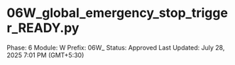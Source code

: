 # 06W_global_emergency_stop_trigger_READY.py

Phase: 6
Module: W
Prefix: 06W_
Status: Approved
Last Updated: July 28, 2025 7:01 PM (GMT+5:30)
